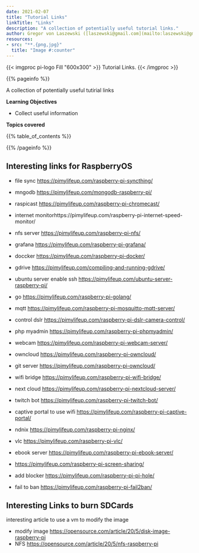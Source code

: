 ```yaml
---
date: 2021-02-07
title: "Tutorial Links"
linkTitle: "Links"
description: "A collection of potentially useful tutorial links."
author: Gregor von Laszewski ([laszewski@gmail.com](mailto:laszewski@gmail.com)) [laszewski.github.io](https://laszewski.github.io)
resources:
- src: "**.{png,jpg}"
  title: "Image #:counter"
---
```


{{< imgproc pi-logo Fill "600x300" >}}
Tutorial Links.
{{< /imgproc >}}


{{% pageinfo %}}

A collection of potentially useful tutirial links

**Learning Objectives**

* Collect useful information
  
**Topics covered**

{{% table_of_contents %}}

{{% /pageinfo %}}



## Interesting links for RaspberryOS

* file sync https://pimylifeup.com/raspberry-pi-syncthing/
* mngodb https://pimylifeup.com/mongodb-raspberry-pi/
* raspicast https://pimylifeup.com/raspberry-pi-chromecast/
* internet monitorhttps://pimylifeup.com/raspberry-pi-internet-speed-monitor/
* nfs server https://pimylifeup.com/raspberry-pi-nfs/
* grafana https://pimylifeup.com/raspberry-pi-grafana/
* doccker https://pimylifeup.com/raspberry-pi-docker/
* gdrive https://pimylifeup.com/compiling-and-running-gdrive/
* ubuntu server enable ssh https://pimylifeup.com/ubuntu-server-raspberry-pi/
* go https://pimylifeup.com/raspberry-pi-golang/
* mqtt https://pimylifeup.com/raspberry-pi-mosquitto-mqtt-server/
  
* control dslr https://pimylifeup.com/raspberry-pi-dslr-camera-control/

* php myadmin https://pimylifeup.com/raspberry-pi-phpmyadmin/
* webcam https://pimylifeup.com/raspberry-pi-webcam-server/
* owncloud https://pimylifeup.com/raspberry-pi-owncloud/
* git server https://pimylifeup.com/raspberry-pi-owncloud/
* wifi bridge https://pimylifeup.com/raspberry-pi-wifi-bridge/
* next cloud https://pimylifeup.com/raspberry-pi-nextcloud-server/
* twitch bot https://pimylifeup.com/raspberry-pi-twitch-bot/
* captive portal to use wifi https://pimylifeup.com/raspberry-pi-captive-portal/
* ndnix  https://pimylifeup.com/raspberry-pi-nginx/
* vlc https://pimylifeup.com/raspberry-pi-vlc/  
* ebook server https://pimylifeup.com/raspberry-pi-ebook-server/
* https://pimylifeup.com/raspberry-pi-screen-sharing/
* add blocker https://pimylifeup.com/raspberry-pi-pi-hole/
* fail to ban https://pimylifeup.com/raspberry-pi-fail2ban/


## Interesting Links to burn SDCards

interesting article to use a vm to modify the image

* modify image https://opensource.com/article/20/5/disk-image-raspberry-pi
* NFS https://opensource.com/article/20/5/nfs-raspberry-pi
